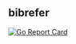 ## bibrefer

[![Go Report Card](https://goreportcard.com/badge/github.com/stormvirux/bibrefer)](https://goreportcard.com/report/github.com/stormvirux/bibrefer)

